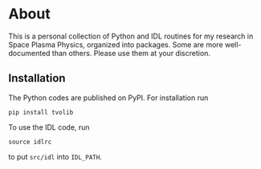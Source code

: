 # About

This is a personal collection of Python and IDL routines for my research
in Space Plasma Physics, organized into packages. Some are more
well-documented than others. Please use them at your discretion.

## Installation

The Python codes are published on PyPI. For installation run
```
pip install tvolib
```

To use the IDL code, run
```
source idlrc
```
to put `src/idl` into `IDL_PATH`.
